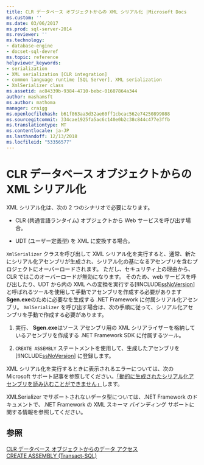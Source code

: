```yaml
---
title: CLR データベース オブジェクトからの XML シリアル化 |Microsoft Docs
ms.custom: ''
ms.date: 03/06/2017
ms.prod: sql-server-2014
ms.reviewer: ''
ms.technology:
- database-engine
- docset-sql-devref
ms.topic: reference
helpviewer_keywords:
- serialization
- XML serialization [CLR integration]
- common language runtime [SQL Server], XML serialization
- XmlSerializer class
ms.assetid: ac84339b-9384-4710-bebc-01607864a344
author: mashamsft
ms.author: mathoma
manager: craigg
ms.openlocfilehash: b61f863aa3d32ae60ff1cbcac562e74250899088
ms.sourcegitcommit: 334cae1925fa5ac6c140e0b2c38c844c477e3ffb
ms.translationtype: MT
ms.contentlocale: ja-JP
ms.lasthandoff: 12/13/2018
ms.locfileid: "53356577"
---
```

# <a name="xml-serialization-from-clr-database-objects"></a>CLR データベース オブジェクトからの XML シリアル化
  XML シリアル化は、次の 2 つのシナリオで必要になります。  
  
-   CLR (共通言語ランタイム) オブジェクトから Web サービスを呼び出す場合。  
  
-   UDT (ユーザー定義型) を XML に変換する場合。  
  
 `XmlSerializer` クラスを呼び出して XML シリアル化を実行すると、通常、新たにシリアル化アセンブリが生成され、シリアル化の基になるアセンブリを含むプロジェクトにオーバーロードされます。 ただし、セキュリティ上の理由から、CLR ではこのオーバーロードが無効になります。 そのため、web サービスを呼び出したり、UDT から内の XML への変換を実行する[!INCLUDE[ssNoVersion](../../includes/ssnoversion-md.md)]と呼ばれるツールを使用して手動でアセンブリを作成する必要があります**Sgen.exe**のために必要なを生成する .NET Framework に付属シリアル化アセンブリ。 `XmlSerializer` を呼び出す場合は、次の手順に従って、シリアル化アセンブリを手動で作成する必要があります。  
  
1.  実行、 **Sgen.exe**はソース アセンブリ用の XML シリアライザーを格納しているアセンブリを作成する .NET Framework SDK に付属するツール。  
  
2.  `CREATE ASSEMBLY` ステートメントを使用して、生成したアセンブリを [!INCLUDE[ssNoVersion](../../includes/ssnoversion-md.md)] に登録します。  
  
 XML シリアル化を実行するときに表示されるエラーについては、次の Microsoft サポート記事を参照してください。[「動的に生成されたシリアル化アセンブリを読み込むことができません」](https://support.microsoft.com/kb/913668)します。  
  
 XMLSerializer でサポートされないデータ型については、.NET Framework のドキュメントで、.NET Framework の XML スキーマ バインディング サポートに関する情報を参照してください。  
  
## <a name="see-also"></a>参照  
 [CLR データベース オブジェクトからのデータ アクセス](../../relational-databases/clr-integration/data-access/data-access-from-clr-database-objects.md)   
 [CREATE ASSEMBLY &#40;Transact-SQL&#41;](/sql/t-sql/statements/create-assembly-transact-sql)  
  
  
